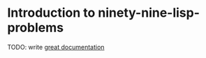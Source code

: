 # Introduction to ninety-nine-lisp-problems

TODO: write [great documentation](http://jacobian.org/writing/what-to-write/)
